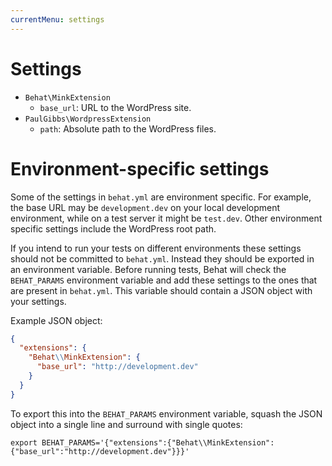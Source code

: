 ```yaml
---
currentMenu: settings
---
```


# Settings

* `Behat\MinkExtension`
  * `base_url`: URL to the WordPress site.
* `PaulGibbs\WordpressExtension`
  * `path`: Absolute path to the WordPress files.

# Environment-specific settings

Some of the settings in `behat.yml` are environment specific. For example, the base URL may be `development.dev` on your local development environment, while on a test server it might be `test.dev`. Other environment specific settings include the WordPress root path.

If you intend to run your tests on different environments these settings should not be committed to `behat.yml`. Instead they should be exported in an environment variable. Before running tests, Behat will check the `BEHAT_PARAMS` environment variable and add these settings to the ones that are present in `behat.yml`. This variable should contain a JSON object with your settings.

Example JSON object:

```JSON
{
  "extensions": {
    "Behat\\MinkExtension": {
      "base_url": "http://development.dev"
    }
  }
}
```

To export this into the ``BEHAT_PARAMS`` environment variable, squash the JSON object into a single line and surround with single quotes:

```Shell
export BEHAT_PARAMS='{"extensions":{"Behat\\MinkExtension":{"base_url":"http://development.dev"}}}'
```
